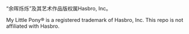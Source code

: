 “余晖烁烁”及其艺术作品版权属Hasbro, Inc。

My Little Pony® is a registered trademark of Hasbro, Inc. This repo is not affiliated with Hasbro.

